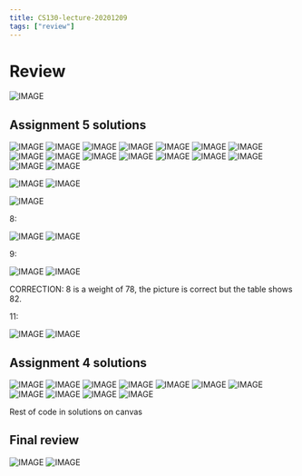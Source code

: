```yaml
---
title: CS130-lecture-20201209
tags: ["review"]
---
```


# Review

![IMAGE](/notes/D73CAA4F8CC135E32F48D60EBD186080.jpg)

## Assignment 5 solutions

![IMAGE](/notes/8F56739874D2B74B707F9C27A751DA91.jpg)
![IMAGE](/notes/7D4B395AE73F84CDCA76D3B9F6AAEF86.jpg)
![IMAGE](/notes/21709846EF207F65C81788C7B4843EC9.jpg)
![IMAGE](/notes/E3D42C5236ECDDAAD495E97C1818406B.jpg)
![IMAGE](/notes/CB970339AA01E96CDBDCA75DAF7F03F3.jpg)
![IMAGE](/notes/8A4B3BDB78ABD0C08FE5499E3A3B54A7.jpg)
![IMAGE](/notes/C6F63E508948CE6B2F9386311E5AD7FF.jpg)
![IMAGE](/notes/0FC3004F7FF43A74D2618DB798E3FEBD.jpg)
![IMAGE](/notes/7FACCA994ECA94A0A8AA0CC2AA06A8A9.jpg)
![IMAGE](/notes/DF22B466B987CBAB175278F5B2378938.jpg)
![IMAGE](/notes/36910DFD20135EB31ED3B54CF49DE5B3.jpg)
![IMAGE](/notes/BF6DCEE526F0196C6A82200D5CBDA14C.jpg)
![IMAGE](/notes/CA099E08871E622CCDD1ACCC8A00DC2F.jpg)
![IMAGE](/notes/7BED9CF633AC36BB808C68EF26FEBB25.jpg)
![IMAGE](/notes/EC789FF6E9FF09A5BB9B223F5479B724.jpg)
![IMAGE](/notes/C46B784D18CBF72C063D0CC29CF4B2D7.jpg)

![IMAGE](/notes/7E50A94E6F6CF8B3074EF066544778F0.jpg)
![IMAGE](/notes/10B06ADD71E4D0F2116BBA73660F4FF1.jpg)

![IMAGE](/notes/9D69EFF488324045817DC6E5621C0F4F.jpg)

8:

![IMAGE](/notes/E22E7C70F2E63BA3EBC4C97A8E71D112.jpg)
![IMAGE](/notes/864FA824B5265EC49353E43B8DC69CB1.jpg)

9:

![IMAGE](/notes/6B5B1C39DC8B8CCC30DD350B6BAD2C8A.jpg)
![IMAGE](/notes/C0D3510EF3AC69C80D40EB767BA4507F.jpg)

CORRECTION: 8 is a weight of 78, the picture is correct but the table shows 82.

11:

![IMAGE](/notes/AA234B0EF31DA121A9E67B3BBCD2DCE3.jpg)
![IMAGE](/notes/8392D2B50EE99C3A92AD97A4384BB2F4.jpg)

## Assignment 4 solutions

![IMAGE](/notes/A1211A3762E9525061C0CA1ABC55664F.jpg)
![IMAGE](/notes/F235B67CC65B60523B3C716F7A1F35D6.jpg)
![IMAGE](/notes/BF03A2C218FF66F7CF3571866D192B49.jpg)
![IMAGE](/notes/F57F444F5F8DC1023E3DE4C2CB378F47.jpg)
![IMAGE](/notes/4796B94A38B7200FF86CEA2DDF09EC6A.jpg)
![IMAGE](/notes/FE1E60E1F6EA5918A50A9A666A2BD0A2.jpg)
![IMAGE](/notes/BD78A7A7BB6787D189CE7B0342662E03.jpg)
![IMAGE](/notes/E55E2E7D2500F075A681F427EF98F995.jpg)
![IMAGE](/notes/BB31598E7FB9C6B5EBAE29AA74DA22BB.jpg)
![IMAGE](/notes/CFF785032A5CB0E9099744A0B9A983A1.jpg)
![IMAGE](/notes/8E4E17F013F8C80587E6E04AFB827B02.jpg)

Rest of code in solutions on canvas

## Final review

![IMAGE](/notes/AFDC7F5D98AD023ECFEEF8697F3362D8.jpg)
![IMAGE](/notes/103DCC2D9F677E2C9103041146FF3034.jpg)
